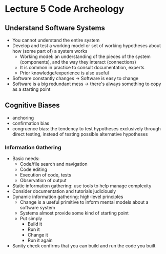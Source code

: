 # Lecture 5 Code Archeology

## Understand Software Systems

* You cannot understand the entire system
* Develop and test a working model or set of working hypotheses about how (some part of) a system works
  * Working model: an understanding of the pieces of the system (components), and the way they interact (connections)
  * It is common in practice to consult documentation, experts
  * Prior knowledge/experience is also useful
* Software constantly changes -> Software is easy to change
* Software is a big redundant mess -> there's always something to copy as a starting point

## Cognitive Biases

* anchoring
* confirmation bias
* congruence bias: the tendency to test hypotheses exclusively through direct testing, instead of testing possible alternative hypotheses

### Information Gathering

* Basic needs:
  * Code/file search and navigation
  * Code editing
  * Execution of code, tests
  * Observation of output
* Static information gathering: use tools to help manage complexity
* Consider documentation and tutorials judiciously
* Dynamic information gathering: high-level principles
  * Change is a useful primitive to inform mental models about a software system
  * Systems almost provide some kind of starting point
  * Put simply
    * Build it
    * Run it
    * Change it
    * Run it again
* Sanity check confirms that you can build and run the code you built